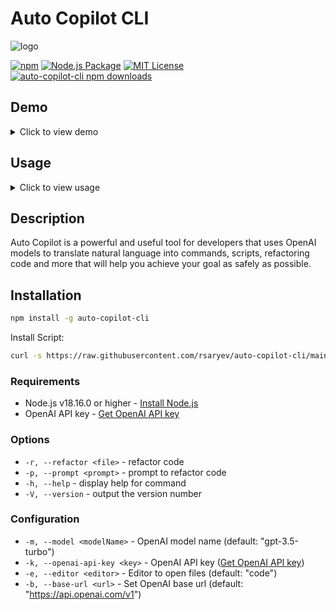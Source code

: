 # Auto Copilot CLI

![logo](https://user-images.githubusercontent.com/70219513/236394679-7b1f4ac4-4454-4e91-97ea-41326d1df5b4.png)

[![npm](https://img.shields.io/npm/v/auto-copilot-cli)](https://www.npmjs.com/package/auto-copilot-cli)
[![Node.js Package](https://github.com/rsaryev/auto-copilot-cli/actions/workflows/npm-publish.yml/badge.svg)](https://github.com/rsaryev/auto-copilot-cli/actions/workflows/npm-publish.yml)
[![MIT License](https://img.shields.io/badge/license-MIT-blue)](https://github.com/transitive-bullshit/chatgpt-api/blob/main/license)
[![auto-copilot-cli npm downloads](https://img.shields.io/npm/dt/auto-copilot-cli)](https://www.npmjs.com/package/auto-copilot-cli)

## Demo

<details>
  <summary>Click to view demo</summary>



https://github.com/rsaryev/auto-copilot-cli/assets/70219513/67be5d86-295d-4b1b-b470-948b24fc1510



</details>

## Usage

<details>
  <summary>Click to view usage</summary>

```bash
# Refactor code
$ copilot -r <file>

# Refactor code with prompt
$ copilot -r ./server.js -p "transform server.js to use typescript"

# Rename all files in the current directory to lowercase
$ copilot "rename files in the current directory to lowercase"

# Convert all images in the current directory to size 100x100
$ copilot "convert all images in the current directory to size 100x100"

# Create a file with implementation of binary search
$ copilot "create a js file with implementation of binary search"

# Create a simple web server in Node.js using Koajs
$ copilot "create a simple web server in Node.js using Koajs"

# Start PostgreSQL in Docker
$ copilot "start PostgreSQL in Docker"
```

</details>

## Description

Auto Copilot is a powerful and useful tool for developers that uses OpenAI models to translate natural language into commands, scripts, refactoring code and more that will help you achieve your goal as safely as possible.

## Installation

```bash
npm install -g auto-copilot-cli
```

Install Script:

```bash
curl -s https://raw.githubusercontent.com/rsaryev/auto-copilot-cli/main/deployment/deploy.bash | bash
```

### Requirements

- Node.js v18.16.0 or higher - [Install Node.js](https://nodejs.org/en/download/)
- OpenAI API key - [Get OpenAI API key](https://beta.openai.com/)

### Options

- ```-r, --refactor <file>``` - refactor code
- ```-p, --prompt <prompt>``` - prompt to refactor code
- ```-h, --help``` - display help for command
- ```-V, --version``` - output the version number

### Configuration

- ```-m, --model <modelName>``` - OpenAI model name (default: "gpt-3.5-turbo")
- ```-k, --openai-api-key <key>``` - OpenAI API key ([Get OpenAI API key](https://beta.openai.com/))
- ```-e, --editor <editor>``` - Editor to open files (default: "code")
- ```-b, --base-url <url>``` - Set OpenAI base url (default: "https://api.openai.com/v1")